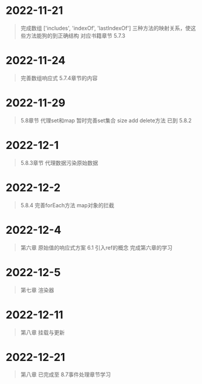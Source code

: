 # 2022-11-21

> 完成数组 ['includes', 'indexOf', 'lastIndexOf'] 三种方法的映射关系，使这些方法能狗的到正确结构
> 对应书籍章节 5.7.3

# 2022-11-24

> 完善数组响应式 5.7.4章节的内容

# 2022-11-29

> 5.8章节 代理set和map 暂时完善set集合 size add delete方法 已到 5.8.2
>

# 2022-12-1

> 5.8.3章节 代理数据污染原始数据

# 2022-12-2

> 5.8.4 完善forEach方法 map对象的拦截

# 2022-12-4

> 第六章 原始值的响应式方案 6.1 引入ref的概念 完成第六章的学习

# 2022-12-5
> 第七章 渲染器

# 2022-12-11
> 第八章 挂载与更新

# 2022-12-21
> 第八章 已完成至 8.7事件处理章节学习